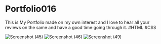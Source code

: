 # Portfolio016 
This is My Portfolio made on my own interest and I love to hear all your reviews on the same and have a good time going through it.
#HTML #CSS

![Screenshot (45)](https://github.com/codedreaming007/Portfolio016/assets/130501173/a5be77c9-18c7-4379-90ef-04aa985c4437)
![Screenshot (46)](https://github.com/codedreaming007/Portfolio016/assets/130501173/e3684b07-2325-4cc7-8edd-5117af15aeff)
![Screenshot (49)](https://github.com/codedreaming007/Portfolio016/assets/130501173/4e30e819-e555-4518-8a3d-129ed6835faa)

